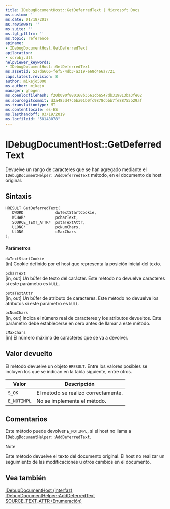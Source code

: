 ```yaml
---
title: IDebugDocumentHost::GetDeferredText | Microsoft Docs
ms.custom: ''
ms.date: 01/18/2017
ms.reviewer: ''
ms.suite: ''
ms.tgt_pltfrm: ''
ms.topic: reference
apiname:
- IDebugDocumentHost.GetDeferredText
apilocation:
- scrobj.dll
helpviewer_keywords:
- IDebugDocumentHost::GetDeferredText
ms.assetid: 527da666-fef5-4db3-a319-e68d466a7721
caps.latest.revision: 8
author: mikejo5000
ms.author: mikejo
manager: ghogen
ms.openlocfilehash: f20b090f880168b3561cba547db319813ba3fe02
ms.sourcegitcommit: d3a485d47c6ba01b0fc9878cbbb7fe88755b29af
ms.translationtype: MT
ms.contentlocale: es-ES
ms.lasthandoff: 03/19/2019
ms.locfileid: "58148078"
---
```

# <a name="idebugdocumenthostgetdeferredtext"></a>IDebugDocumentHost::GetDeferredText
Devuelve un rango de caracteres que se han agregado mediante el `IDebugDocumentHelper::AddDeferredText` método, en el documento de host original.  
  
## <a name="syntax"></a>Sintaxis  
  
```cpp
HRESULT GetDeferredText(  
   DWORD              dwTextStartCookie,  
   WCHAR*             pcharText,  
   SOURCE_TEXT_ATTR*  pstaTextAttr,  
   ULONG*             pcNumChars,  
   ULONG              cMaxChars  
);  
```  
  
#### <a name="parameters"></a>Parámetros  
 `dwTextStartCookie`  
 [in] Cookie definido por el host que representa la posición inicial del texto.  
  
 `pcharText`  
 [in, out] Un búfer de texto del carácter. Este método no devuelve caracteres si este parámetro es `NULL`.  
  
 `pstaTextAttr`  
 [in, out] Un búfer de atributo de caracteres. Este método no devuelve los atributos si este parámetro es `NULL`.  
  
 `pcNumChars`  
 [in, out] Indica el número real de caracteres y los atributos devueltos. Este parámetro debe establecerse en cero antes de llamar a este método.  
  
 `cMaxChars`  
 [in] El número máximo de caracteres que se va a devolver.  
  
## <a name="return-value"></a>Valor devuelto  
 El método devuelve un objeto `HRESULT`. Entre los valores posibles se incluyen los que se indican en la tabla siguiente, entre otros.  
  
|Valor|Descripción|  
|-----------|-----------------|  
|`S_OK`|El método se realizó correctamente.|  
|`E_NOTIMPL`|No se implementa el método.|  
  
## <a name="remarks"></a>Comentarios  
 Este método puede devolver `E_NOTIMPL`, si el host no llama a `IDebugDocumentHelper::AddDeferredText`.  
  
> [!NOTE]
>  Este método devuelve el texto del documento original. El host no realizar un seguimiento de las modificaciones u otros cambios en el documento.  
  
## <a name="see-also"></a>Vea también  
 [IDebugDocumentHost (interfaz)](../../winscript/reference/idebugdocumenthost-interface.md)   
 [IDebugDocumentHelper::AddDeferredText](../../winscript/reference/idebugdocumenthelper-adddeferredtext.md)   
 [SOURCE_TEXT_ATTR (Enumeración)](../../winscript/reference/source-text-attr-enumeration.md)